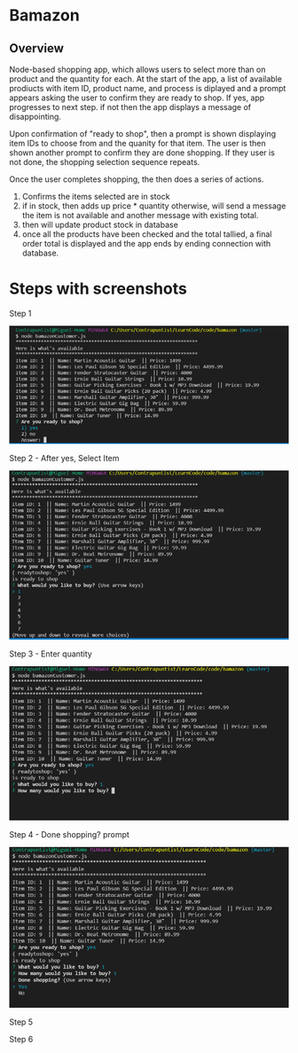 # Bamazon 

## Overview 

Node-based shopping app, which allows users to select more than on product and the quantity for each. At the start of the app, a list of available prodiucts with item ID, product name, and process is diplayed and a prompt appears asking the user to confirm they are ready to shop. If yes, app progresses to next step. if not then the app displays a message of disappointing. 

Upon confirmation of "ready to shop", then a prompt is shown displaying item IDs to choose from and the quanity for that item. The user is then shown another prompt to confirm they are done shopping. If they user is not done, the shopping selection sequence repeats.     

Once the user completes shopping, the then does a series of actions.  

1. Confirms the items selected are in stock 
2. if in stock, then adds up price * quantity otherwise, will send a message the item is not available and another message with existing total. 
3. then will update product stock in database 
4. once all the products have been checked and the total tallied, a final order total is displayed and the app ends by ending connection with database.  


# Steps with screenshots 

Step 1 

![Step 1](images/Bamazon-Step1.png)

Step 2 - After yes, Select Item

![Step 2 - select item](images/Bamazon-Step2-yes.png)

Step 3 - Enter quantity 

![Step 3 - select quanity](images/Bamazon-Step3-qty.png)

Step 4 - Done shopping? prompt

![Step 4 - Done shopping prompt](images/Bamazon-Step4-doneshoppingprompt.png)

Step 5 

Step 6 
